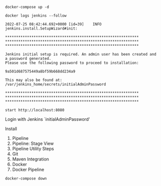`docker-compose up -d`

`docker logs jenkins --follow`

```
2022-07-25 08:42:44.692+0000 [id=39]    INFO    jenkins.install.SetupWizard#init:

*************************************************************
*************************************************************
*************************************************************

Jenkins initial setup is required. An admin user has been created and a password generated.
Please use the following password to proceed to installation:

9a501d687575449a8bf59b668dd234a9

This may also be found at: /var/jenkins_home/secrets/initialAdminPassword

*************************************************************
*************************************************************
*************************************************************
```

`start http://localhost:8080`

Login with Jenkins `initialAdminPassword'

Install

1. Pipeline
2. Pipeline: Stage View
3. Pipeline Utility Steps
4. Git
5. Maven Integration
6. Docker
7. Docker Pipeline

`docker-compose down`
